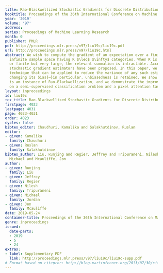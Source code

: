 ```yaml
---
title: Rao-Blackwellized Stochastic Gradients for Discrete Distributions
booktitle: Proceedings of the 36th International Conference on Machine Learning
year: '2019'
volume: '97'
address: 
series: Proceedings of Machine Learning Research
month: 0
publisher: PMLR
pdf: http://proceedings.mlr.press/v97/liu19c/liu19c.pdf
url: http://proceedings.mlr.press/v97/liu19c.html
abstract: We wish to compute the gradient of an expectation over a finite or countably
  infinite sample space having K $\leq$ $\infty$ categories. When K is indeed infinite,
  or finite but very large, the relevant summation is intractable. Accordingly, various
  stochastic gradient estimators have been proposed. In this paper, we describe a
  technique that can be applied to reduce the variance of any such estimator, without
  changing its bias{—}in particular, unbiasedness is retained. We show that our technique
  is an instance of Rao-Blackwellization, and we demonstrate the improvement it yields
  on a semi-supervised classification problem and a pixel attention task.
layout: inproceedings
id: liu19c
tex_title: Rao-Blackwellized Stochastic Gradients for Discrete Distributions
firstpage: 4023
lastpage: 4031
page: 4023-4031
order: 4023
cycles: false
bibtex_editor: Chaudhuri, Kamalika and Salakhutdinov, Ruslan
editor:
- given: Kamalika
  family: Chaudhuri
- given: Ruslan
  family: Salakhutdinov
bibtex_author: Liu, Runjing and Regier, Jeffrey and Tripuraneni, Nilesh and Jordan,
  Michael and Mcauliffe, Jon
author:
- given: Runjing
  family: Liu
- given: Jeffrey
  family: Regier
- given: Nilesh
  family: Tripuraneni
- given: Michael
  family: Jordan
- given: Jon
  family: Mcauliffe
date: 2019-05-24
container-title: Proceedings of the 36th International Conference on Machine Learning
genre: inproceedings
issued:
  date-parts:
  - 2019
  - 5
  - 24
extras:
- label: Supplementary PDF
  link: http://proceedings.mlr.press/v97/liu19c/liu19c-supp.pdf
# Format based on citeproc: http://blog.martinfenner.org/2013/07/30/citeproc-yaml-for-bibliographies/
---
```

